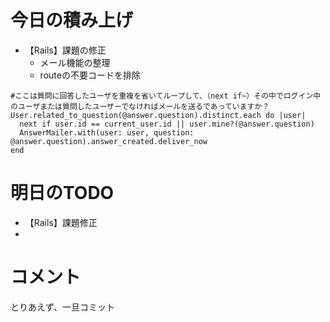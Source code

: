# 今日の積み上げ
- 【Rails】課題の修正
  - メール機能の整理
  - routeの不要コードを排除 
```
#ここは質問に回答したユーザを重複を省いてループして、（next if~）その中でログイン中のユーザまたは質問したユーザーでなければメールを送るであっていますか？
User.related_to_question(@answer.question).distinct.each do |user|
  next if user.id == current_user.id || user.mine?(@answer.question)
  AnswerMailer.with(user: user, question: @answer.question).answer_created.deliver_now
end
```

# 明日のTODO
- 【Rails】課題修正
- 

# コメント
とりあえず、一旦コミット
